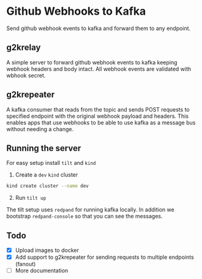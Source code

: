 # Github Webhooks to Kafka

Send github webhook events to kafka and forward them to any endpoint.

## g2krelay

A simple server to forward github webhook events to kafka keeping webhook headers and body intact.
All webhook events are validated with wbhook secret.

## g2krepeater

A kafka consumer that reads from the topic and sends POST requests to specified endpoint with the original webhook payload and headers.
This enables apps that use webhooks to be able to use kafka as a message bus without needing a change.

## Running the server

For easy setup install `tilt` and `kind`

1. Create a `dev` `kind` cluster

```bash
kind create cluster --name dev
```

2. Run `tilt up`

The tilt setup uses `redpand` for running kafka locally. In addition we bootstrap `redpand-console` so that you can see the messages.

## Todo

- [x] Upload images to docker
- [x] Add support to g2krepeater for sending requests to multiple endpoints (fanout)
- [ ] More documentation
